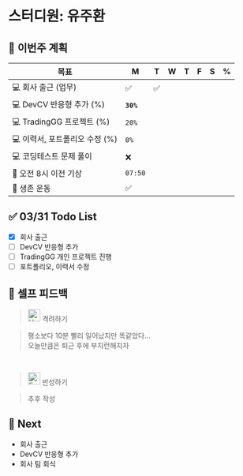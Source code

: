 # 스터디원: 유주환

## 🚀 이번주 계획

| 목표 | M | T | W | T | F | S | % |
| --- | --- | --- | --- | --- | --- | --- | --- |
| 💻 회사 출근 (업무) | ✅ | ✅ |  |  |  |  |  |
| 💻 DevCV 반응형 추가 (%) | **`30%`** |  |  |  |  |  |  |
| 💻 TradingGG 프로젝트 (%) | `20%` |  |  |  |  |  |  |
| 💻 이력서, 포트폴리오 수정 (%) | `0%` |  |  |  |  |  |  |
| 💻 코딩테스트 문제 풀이 | ❌ |  |  |  |  |  |  |
| 🩵 오전 8시 이전 기상 | `07:50` |  |  |  |  |  |  |
| 💪 생존 운동 | ✅ |  |  |  |  |  |  |

## ✅ 03/31 Todo List

- [x]  회사 출근
- [ ]  DevCV 반응형 추가
- [ ]  TradingGG 개인 프로젝트 진행
- [ ]  포트폴리오, 이력서 수정

## 🎉 셀프 피드백

> <img src="https://raw.githubusercontent.com/Tarikul-Islam-Anik/Animated-Fluent-Emojis/master/Emojis/Smilies/Hugging Face.png" alt="Hugging Face" width="25" height="25"> 격려하기</img>

> 평소보다 10분 빨리 일어났지만 똑같았다… <br>
오늘만큼은 퇴근 후에 부지런해지자
> 

<br>

> <img src="https://raw.githubusercontent.com/Tarikul-Islam-Anik/Animated-Fluent-Emojis/master/Emojis/Smilies/Face%20with%20Monocle.png" alt="Face with Monocle" width="25" height="25"> 반성하기</img>

> 추후 작성 <br>
> 

## 🌱 Next

- 회사 출근
- DevCV 반응형 추가
- 회사 팀 회식
